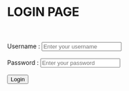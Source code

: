 <!DOCTYPE html>
<html lang="en">
<head>
    <meta charset="UTF-8">
    <meta name="viewport" content="width=device-width, initial-scale=1.0">
    <title>Document</title>
</head>
<body>
    <h1> LOGIN PAGE </h1>
    </h1>
    <br><br>
    <lable>Username :</lable>
    <input type="text" placeholder="Enter your username">
    <br><br>
    <lable>Password :</lable>
    <input type="text" placeholder="Enter your password">
    <br><br>
    <a href="index.html">
        <input type="submit" value="Login" >
    </a>
</body>
</html>
